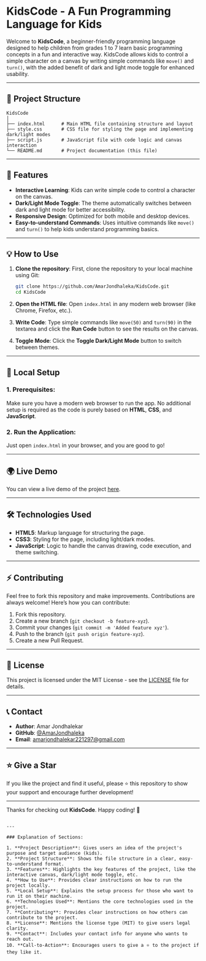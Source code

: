 # KidsCode - A Fun Programming Language for Kids

Welcome to **KidsCode**, a beginner-friendly programming language designed to help children from grades 1 to 7 learn basic programming concepts in a fun and interactive way. KidsCode allows kids to control a simple character on a canvas by writing simple commands like `move()` and `turn()`, with the added benefit of dark and light mode toggle for enhanced usability.

---

## 📁 Project Structure

```
KidsCode
│
├── index.html      # Main HTML file containing structure and layout
├── style.css       # CSS file for styling the page and implementing dark/light modes
├── script.js       # JavaScript file with code logic and canvas interaction
└── README.md       # Project documentation (this file)
```

---

## 🌟 Features

- **Interactive Learning**: Kids can write simple code to control a character on the canvas.
- **Dark/Light Mode Toggle**: The theme automatically switches between dark and light mode for better accessibility.
- **Responsive Design**: Optimized for both mobile and desktop devices.
- **Easy-to-understand Commands**: Uses intuitive commands like `move()` and `turn()` to help kids understand programming basics.

---

## 💡 How to Use

1. **Clone the repository**:
   First, clone the repository to your local machine using Git:

   ```bash
   git clone https://github.com/AmarJondhaleka/KidsCode.git
   cd KidsCode
   ```

2. **Open the HTML file**:
   Open `index.html` in any modern web browser (like Chrome, Firefox, etc.).

3. **Write Code**:
   Type simple commands like `move(50)` and `turn(90)` in the textarea and click the **Run Code** button to see the results on the canvas.

4. **Toggle Mode**:
   Click the **Toggle Dark/Light Mode** button to switch between themes.

---

## 🔧 Local Setup

### 1. Prerequisites:

Make sure you have a modern web browser to run the app. No additional setup is required as the code is purely based on **HTML**, **CSS**, and **JavaScript**.

### 2. Run the Application:

Just open `index.html` in your browser, and you are good to go!

---

## 🌍 Live Demo

You can view a live demo of the project [here](#).

---

## 🛠️ Technologies Used

- **HTML5**: Markup language for structuring the page.
- **CSS3**: Styling for the page, including light/dark modes.
- **JavaScript**: Logic to handle the canvas drawing, code execution, and theme switching.

---

## ⚡ Contributing

Feel free to fork this repository and make improvements. Contributions are always welcome! Here’s how you can contribute:

1. Fork this repository.
2. Create a new branch (`git checkout -b feature-xyz`).
3. Commit your changes (`git commit -m 'Added feature xyz'`).
4. Push to the branch (`git push origin feature-xyz`).
5. Create a new Pull Request.

---

## 📌 License

This project is licensed under the MIT License - see the [LICENSE](LICENSE) file for details.

---

## 📞 Contact

- **Author**: Amar Jondhalekar
- **GitHub**: [@AmarJondhaleka](https://github.com/AmarJondhaleka)
- **Email**: amarjondhalekar221297@gmail.com

---

## ⭐️ Give a Star

If you like the project and find it useful, please ⭐️ this repository to show your support and encourage further development!

---

Thanks for checking out **KidsCode**. Happy coding! 🚀

```

---

### Explanation of Sections:

1. **Project Description**: Gives users an idea of the project's purpose and target audience (kids).
2. **Project Structure**: Shows the file structure in a clear, easy-to-understand format.
3. **Features**: Highlights the key features of the project, like the interactive canvas, dark/light mode toggle, etc.
4. **How to Use**: Provides clear instructions on how to run the project locally.
5. **Local Setup**: Explains the setup process for those who want to run it on their machine.
6. **Technologies Used**: Mentions the core technologies used in the project.
7. **Contributing**: Provides clear instructions on how others can contribute to the project.
8. **License**: Mentions the license type (MIT) to give users legal clarity.
9. **Contact**: Includes your contact info for anyone who wants to reach out.
10. **Call-to-Action**: Encourages users to give a ⭐️ to the project if they like it.
```
